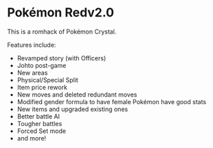 # Pokémon Redv2.0

This is a romhack of Pokémon Crystal.

Features include:

- Revamped story (with Officers)
- Johto post-game
- New areas
- Physical/Special Split
- Item price rework
- New moves and deleted redundant moves
- Modified gender formula to have female Pokémon have good stats
- New items and upgraded existing ones
- Better battle AI
- Tougher battles
- Forced Set mode
- and more!
